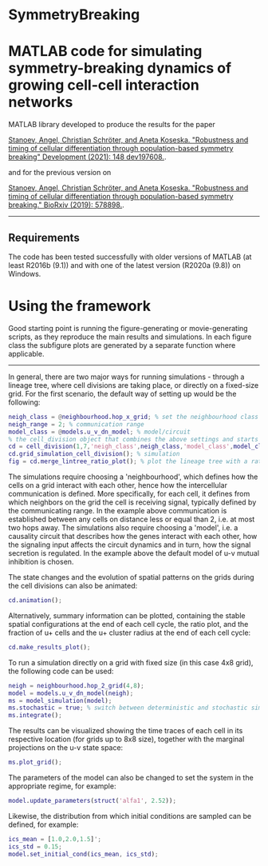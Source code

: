 # SymmetryBreaking
MATLAB code for simulating symmetry-breaking dynamics of growing cell-cell interaction networks
========================

MATLAB library developed to produce the results for the paper 

[Stanoev, Angel, Christian Schröter, and Aneta Koseska. "Robustness and timing of cellular differentiation through population-based symmetry breaking" Development (2021): 148 dev197608.](https://doi.org/10.1242/dev.197608).

and for the previous version on

[Stanoev, Angel, Christian Schröter, and Aneta Koseska. "Robustness and timing of cellular differentiation through population-based symmetry breaking." BioRxiv (2019): 578898.](https://www.biorxiv.org/content/biorxiv/early/2019/04/27/578898.full.pdf).

-------------------------
Requirements
-------------------------

The code has been tested successfully with older versions of MATLAB (at least R2016b (9.1)) and with one of the latest version (R2020a (9.8)) on Windows.

Using the framework
===================

Good starting point is running the figure-generating or movie-generating scripts, as they reproduce the main results and simulations. In each figure class the subfigure plots are generated by a separate function where applicable. 

-----------------------------------------------------------

In general, there are two major ways for running simulations - through a lineage tree, where cell divisions are taking place, or directly on a fixed-size grid. 
For the first scenario, the default way of setting up would be the following:

```matlab
neigh_class = @neighbourhood.hop_x_grid; % set the neighbourhood class
neigh_range = 2; % communication range
model_class = @models.u_v_dn_model; % model/circuit
% the cell_division object that combines the above settings and starts from a single cell, running for 7 cell divisions
cd = cell_division(1,7,'neigh_class',neigh_class,'model_class',model_class,'neigh_range',neigh_range);
cd.grid_simulation_cell_division(); % simulation
fig = cd.merge_lintree_ratio_plot(); % plot the lineage tree with a ratio plot above
```

The simulations require choosing a 'neighbourhood', which defines how the cells on a grid interact with each other, hence how the intercellular communication is defined. More specifically, for each cell, it defines from which neighbors on the grid the cell is receiving signal, typically defined by the communicating range. In the example above communication is established between any cells on distance less or equal than 2, i.e. at most two hops away.
The simulations also require choosing a 'model', i.e. a causality circuit that describes how the genes interact with each other, how the signaling input affects the circuit dynamics and in turn, how the signal secretion is regulated. In the example above the default model of u-v mutual inhibition is chosen.

The state changes and the evolution of spatial patterns on the grids during the cell divisions can also be animated:

```matlab
cd.animation();
```

Alternatively, summary information can be plotted, containing the stable spatial configurations at the end of each cell cycle, the ratio plot, and the fraction of u+ cells and the u+ cluster radius at the end of each cell cycle:

```matlab
cd.make_results_plot();
```

To run a simulation directly on a grid with fixed size (in this case 4x8 grid), the following code can be used:

```matlab
neigh = neighbourhood.hop_2_grid(4,8);
model = models.u_v_dn_model(neigh);
ms = model_simulation(model);
ms.stochastic = true; % switch between deterministic and stochastic simulation
ms.integrate();
```

The results can be visualized showing the time traces of each cell in its respective location (for grids up to 8x8 size), together with the marginal projections on the u-v state space:

```matlab
ms.plot_grid();
```

The parameters of the model can also be changed to set the system in the appropriate regime, for example:

```matlab
model.update_parameters(struct('alfa1', 2.52));
```

Likewise, the distribution from which initial conditions are sampled can be defined, for example:

```matlab
ics_mean = [1.0,2.0,1.5]';
ics_std = 0.15;
model.set_initial_cond(ics_mean, ics_std); 
```
